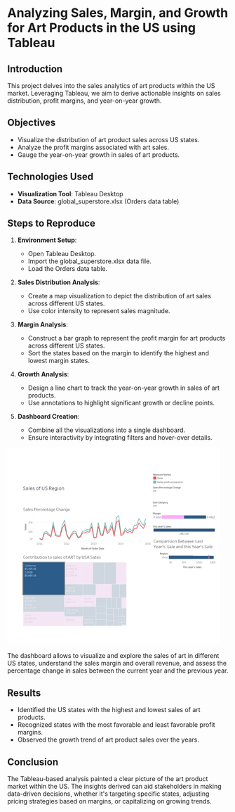 # Analyzing Sales, Margin, and Growth for Art Products in the US using Tableau

## Introduction

This project delves into the sales analytics of art products within the US market. Leveraging Tableau, we aim to derive actionable insights on sales distribution, profit margins, and year-on-year growth.

## Objectives

- Visualize the distribution of art product sales across US states.
- Analyze the profit margins associated with art sales.
- Gauge the year-on-year growth in sales of art products.

## Technologies Used

- **Visualization Tool**: Tableau Desktop
- **Data Source**: global_superstore.xlsx (Orders data table)


## Steps to Reproduce

1. **Environment Setup**:
   - Open Tableau Desktop.
   - Import the global_superstore.xlsx data file.
   - Load the Orders data table.

2. **Sales Distribution Analysis**:
   - Create a map visualization to depict the distribution of art sales across different US states.
   - Use color intensity to represent sales magnitude.

3. **Margin Analysis**:
   - Construct a bar graph to represent the profit margin for art products across different US states.
   - Sort the states based on the margin to identify the highest and lowest margin states.

4. **Growth Analysis**:
   - Design a line chart to track the year-on-year growth in sales of art products.
   - Use annotations to highlight significant growth or decline points.

5. **Dashboard Creation**:
   - Combine all the visualizations into a single dashboard.
   - Ensure interactivity by integrating filters and hover-over details.

![Dashboard Visualization](dv.png)

  
   The dashboard allows  to visualize and explore the sales of art in different US 
   states, understand the sales margin and overall revenue, and assess the percentage 
   change in sales between the current year and the previous year.

## Results

- Identified the US states with the highest and lowest sales of art products.
- Recognized states with the most favorable and least favorable profit margins.
- Observed the growth trend of art product sales over the years.

## Conclusion

The Tableau-based analysis painted a clear picture of the art product market within the US. The insights derived can aid stakeholders in making data-driven decisions, whether it's targeting specific states, adjusting pricing strategies based on margins, or capitalizing on growing trends.

